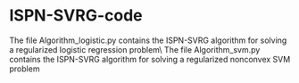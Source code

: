 # ISPN-SVRG-code
The file Algorithm_logistic.py contains the ISPN-SVRG algorithm for solving a regularized logistic regression problem\\
The file Algorithm_svm.py contains the ISPN-SVRG algorithm for solving a regularized nonconvex SVM problem
